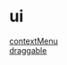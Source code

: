# ui

[contextMenu](https://ted-millie.github.io/ui/contextMenu/)<br>
[draggable](https://ted-millie.github.io/ui/draggable/)